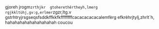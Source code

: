  gjoreh jrogm`zrthjkr 
gtoherethêrtheyh,lmerg
rgjkkltùhj,gv:g,erlmer`zgzr,ltg.v
gstrhtryjrsgseqsfsddkffkkfkffffffffcacacacacacalemfèrg
efkrèhrjtylj,zhrlt`h,
hahahahahahahahahahah
coucou
